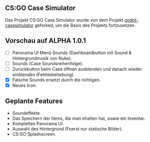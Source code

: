 ## CS:GO Case Simulator <br/>
Das Projekt CS:GO Case Simulator wurde von dem Projekt <a href="https://github.com/mberkdemir/godot-casesimulator">godot-casesimulator</A> geforked, um die Basis des Projekts fortzusetzen.
<br/>

## Vorschau auf ALPHA 1.0.1 <br/>

- [ ] Panorama UI Menü Sounds (Dashboardbutton mit Sound & Hintergrundmusik von Nuke).
- [ ] Sounds (Case Soundsreihenfolge).
- [ ] Zurückbutton beim Case öffnen ausblenden und danach wieder einblenden (Fehhlebehebung).
- [x] Falsche Sounds ersetzt durch die richtigen.
- [x] Neues Icon.

## Geplante Features <br/>
* Soundeffekte.
* Das Speichern der Items, die man ehalten hat, sowie ein Inventar.
* Komplettes Panorama UI.
* Auswahl des Hintergrund (Foerst nur statische Bilder).
* CS:GO Splashscreen.
